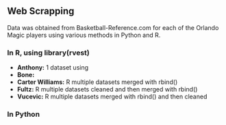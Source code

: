 ## Web Scrapping 

Data was obtained from Basketball-Reference.com for each of the Orlando Magic players using various methods in Python and R. 

### In R, using library(rvest) 
- **Anthony:** 1 dataset using 
- **Bone:** 
- **Carter Williams:** R multiple datasets merged with rbind()
- **Fultz:** R multiple datasets cleaned and then merged with rbind()
- **Vucevic:** R multiple datasets merged with rbind() and then cleaned 

### In Python 
